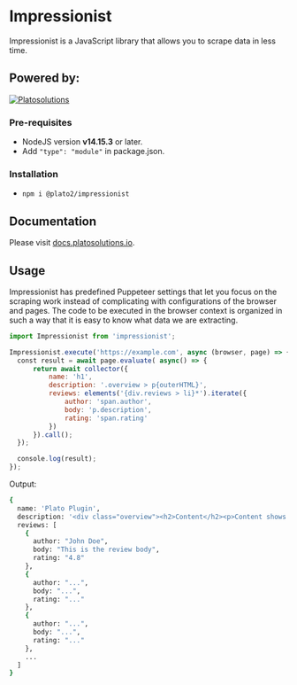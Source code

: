 # Impressionist

Impressionist is a JavaScript library that allows you to scrape data in less time.

## Powered by:
[![Platosolutions](https://i.ibb.co/w4v9g9d/Plato-Logo.png)](https://www.platosolutions.io)

### Pre-requisites

-   NodeJS version **v14.15.3** or later.
-   Add `"type": "module"` in package.json.  


### Installation

- `npm i @plato2/impressionist`

## Documentation

Please visit [docs.platosolutions.io](https://docs.platosolutions.io/).

## Usage

Impressionist has predefined Puppeteer settings that let you focus on the scraping work instead of complicating with configurations of the browser and pages. The code to be executed in the browser context is organized in such a way that it is easy to know what data we are extracting.

```javascript
import Impressionist from 'impressionist';

Impressionist.execute('https://example.com', async (browser, page) => {
  const result = await page.evaluate( async() => {
      return await collector({
          name: 'h1',
          description: '.overview > p{outerHTML}',
          reviews: elements('{div.reviews > li}*').iterate({
              author: 'span.author',
              body: 'p.description',
              rating: 'span.rating'
          })
      }).call();
  });

  console.log(result);
});
```


Output:

```bash
{
  name: 'Plato Plugin',
  description: '<div class="overview"><h2>Content</h2><p>Content shows detailed information about the plugin.</p></div>',
  reviews: [
    {
      author: "John Doe",
      body: "This is the review body",
      rating: "4.8"
    },
    {
      author: "...",
      body: "...",
      rating: "..."
    },
    {
      author: "...",
      body: "...",
      rating: "..."
    },
    ...
  ] 
}
```